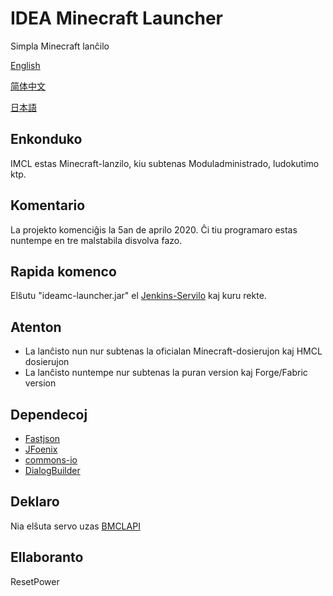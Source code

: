 # IDEA Minecraft Launcher
Simpla Minecraft lanĉilo

[English](README.md)

[简体中文](README_zh.md)

[日本語](README_ja.md)
## Enkonduko
IMCL estas Minecraft-lanzilo, kiu subtenas Moduladministrado, ludokutimo ktp.
## Komentario
La projekto komenciĝis la 5an de aprilo 2020. Ĉi tiu programaro estas nuntempe en tre malstabila disvolva fazo.
## Rapida komenco
Elŝutu "ideamc-launcher.jar" el [Jenkins-Servilo](http://ci.kousaten.top/job/ideamc) kaj kuru rekte.
## Atenton
- La lanĉisto nun nur subtenas la oficialan Minecraft-dosierujon kaj HMCL dosierujon
- La lanĉisto nuntempe nur subtenas la puran version kaj Forge/Fabric version
## Dependecoj
- [Fastjson](https://github.com/alibaba/fastjson)
- [JFoenix](https://github.com/jfoenixadmin/JFoenix)
- [commons-io](https://github.com/apache/commons-io)
- [DialogBuilder](https://github.com/Stars-One/DialogBuilder)
## Deklaro
Nia elŝuta servo uzas [BMCLAPI](https://bmclapidoc.bangbang93.com/)
## Ellaboranto
ResetPower
